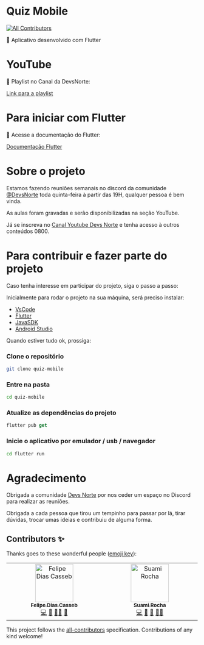# Quiz Mobile
<!-- ALL-CONTRIBUTORS-BADGE:START - Do not remove or modify this section -->
[![All Contributors](https://img.shields.io/badge/all_contributors-2-orange.svg?style=flat-square)](#contributors-)
<!-- ALL-CONTRIBUTORS-BADGE:END -->

📲 Aplicativo desenvolvido com Flutter

# YouTube

💚 Playlist no Canal da DevsNorte:

[Link para a playlist ](https://youtube.com/playlist?list=PLGSJEbvjHITVDaSoh4sS9tdXAqgiSaqxA&si=nqmY6NfpE_VlmwZ-)

# Para iniciar com Flutter

📃 Acesse a documentação do Flutter:

[Documentação Flutter](https://docs.flutter.dev/)

# Sobre o projeto

Estamos fazendo reuniões semanais no discord da comunidade [@DevsNorte](https://www.instagram.com/devsnorte/) toda quinta-feira à partir das 19H, qualquer pessoa é bem vinda.

As aulas foram gravadas e serão disponibilizadas na seção YouTube.

Já se inscreva no [Canal Youtube Devs Norte](https://www.youtube.com/@DevsNorte) e tenha acesso à outros conteúdos 0800.

# Para contribuir e fazer parte do projeto

Caso tenha interesse em participar do projeto, siga o passo a passo:

Inicialmente para rodar o projeto na sua máquina, será preciso instalar:
- [VsCode](https://code.visualstudio.com/)
- [Flutter](https://flutter.dev/)
- [JavaSDK](https://www.oracle.com/br/java/technologies/downloads/)
- [Android Studio](https://developer.android.com/studio?hl=pt-br)

Quando estiver tudo ok, prossiga:

### Clone o repositório
```bash
git clone quiz-mobile
```
### Entre na pasta
```bash
cd quiz-mobile
```
### Atualize as dependências do projeto
```dart
flutter pub get
```
### Inicie o aplicativo por emulador / usb / navegador
```bash
cd flutter run
```

# Agradecimento
Obrigada a comunidade [Devs Norte](https://devsnorte.com/) por nos ceder um espaço no Discord para realizar as reuniões.

Obrigada a cada pessoa que tirou um tempinho para passar por lá, tirar dúvidas, trocar umas ideias e contribuiu de alguma forma.

## Contributors ✨

Thanks goes to these wonderful people ([emoji key](https://allcontributors.org/docs/en/emoji-key)):

<!-- ALL-CONTRIBUTORS-LIST:START - Do not remove or modify this section -->
<!-- prettier-ignore-start -->
<!-- markdownlint-disable -->
<table>
  <tbody>
    <tr>
      <td align="center" valign="top" width="14.28%"><a href="https://www.linkedin.com/in/felipe-casseb-5522b538"><img src="https://avatars.githubusercontent.com/u/20211594?v=4?s=100" width="100px;" alt="Felipe Dias Casseb"/><br /><sub><b>Felipe Dias Casseb</b></sub></a><br /><a href="https://github.com/devsnorte/quiz-mobile/commits?author=felipecasseb" title="Code">💻</a> <a href="#ideas-felipecasseb" title="Ideas, Planning, & Feedback">🤔</a> <a href="#mentoring-felipecasseb" title="Mentoring">🧑‍🏫</a> <a href="#talk-felipecasseb" title="Talks">📢</a></td>
      <td align="center" valign="top" width="14.28%"><a href="https://bento.me/suamirochadev"><img src="https://avatars.githubusercontent.com/u/110056279?v=4?s=100" width="100px;" alt="Suami Rocha"/><br /><sub><b>Suami Rocha</b></sub></a><br /><a href="https://github.com/devsnorte/quiz-mobile/commits?author=suamirochadev" title="Code">💻</a> <a href="#design-suamirochadev" title="Design">🎨</a> <a href="#ideas-suamirochadev" title="Ideas, Planning, & Feedback">🤔</a> <a href="#mentoring-suamirochadev" title="Mentoring">🧑‍🏫</a></td>
    </tr>
  </tbody>
</table>

<!-- markdownlint-restore -->
<!-- prettier-ignore-end -->

<!-- ALL-CONTRIBUTORS-LIST:END -->

This project follows the [all-contributors](https://github.com/all-contributors/all-contributors) specification. Contributions of any kind welcome!
